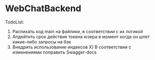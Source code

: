 # WebChatBackend
TodoList:
1) Распихать код main на файлики, в cоответствии с их логикой
7) Апдейтить срок действия токена юзера в момент когда он шлет какие-либо запросы на бэк
8) Внедрить использование индексов
X) В соответствии с изменениями поправить Swagger-docs
